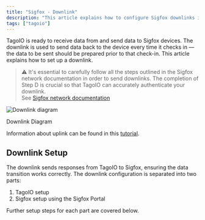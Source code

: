 ```yaml
---
title: "Sigfox - Downlink"
description: "This article explains how to configure Sigfox downlinks in TagoIO, including preparatory steps and a two-part setup process (TagoIO and Sigfox Portal). It highlights important prerequisites and links to related documentation."
tags: ["tagoio"]
---
```


TagoIO is ready to receive data from and send data to Sigfox devices. The downlink is used to send data back to the device every time it checks in — the data to be sent should be prepared prior to that check-in. This article explains how to set up a downlink.

> ⚠️ It's essential to carefully follow all the steps outlined in the Sigfox network documentation in order to send downlinks. The completion of Step D is crucial so that TagoIO can accurately authenticate your downlink.  
> See [Sigfox network documentation](../integrations/connector-overview)

![Downlink diagram](/docs_imagem/tagoio/sigfox-downlink-2.png)

Downlink Diagram

Information about uplink can be found in this [tutorial](../tutorials/sigfox-uplink).

## Downlink Setup

The downlink sends responses from TagoIO to Sigfox, ensuring the data transition works correctly. The downlink configuration is separated into two parts:

1. TagoIO setup  
2. Sigfox setup using the Sigfox Portal

Further setup steps for each part are covered below.